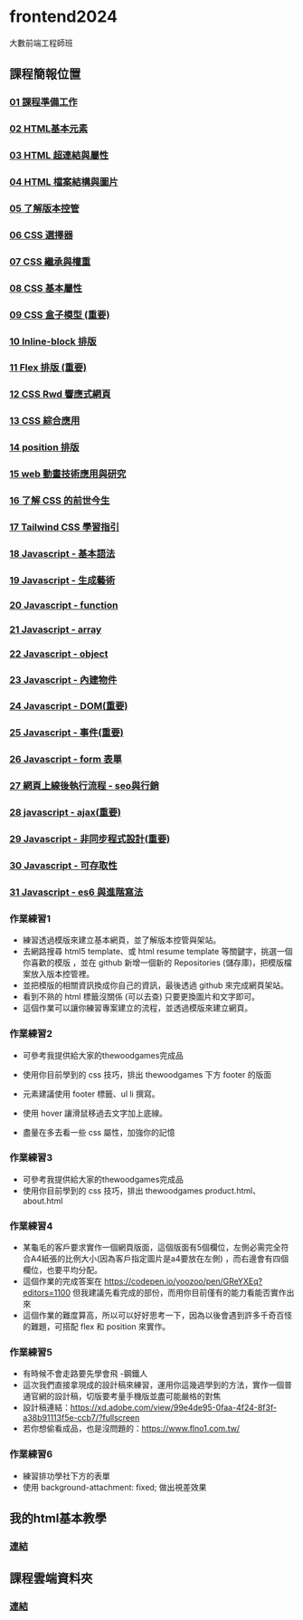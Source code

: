 # frontend2024
大數前端工程師班 

## 課程簡報位置
### [01 課程準備工作](https://docs.google.com/presentation/d/1JQVxFwO-JAhbXKLKet3_492ZxrrNQ4Xx2sVClp20WjY/edit?usp=sharing)
### [02 HTML基本元素](https://docs.google.com/presentation/d/1k_2GG06aQwPh7Szp4Zkd2FaOtyLJWao0_8DA-vF5-xk/edit?usp=sharing)
### [03 HTML 超連結與屬性](https://docs.google.com/presentation/d/1Y6t6ZtbkF11bdtL_spj_5uTOgqm_SgSABJpMs4LDP5M/edit?usp=sharing)
### [04 HTML 檔案結構與圖片](https://docs.google.com/presentation/d/1Srz2MwpPUXNjrx4g21VG8vKUrt5vJGHekKsbspOwAFs/edit?usp=sharing)
### [05 了解版本控管](https://docs.google.com/presentation/d/1gaUhkBZ-Tvf3zcQL4Jmfn4TAD0xIkMN0zAT8lzVPUfw/edit?usp=sharing)
### [06 CSS 選擇器](https://docs.google.com/presentation/d/1AHShNcuvZBiDXuUXnUhtp7kHEd5oMJHQTdvybzGXpq8/edit?usp=sharing)
### [07 CSS 繼承與權重](https://docs.google.com/presentation/d/1KqNtjnHGXSmwKiNg6fmxmbyXCEzt9kBalU0S_u6UpMU/edit?usp=sharing)
### [08 CSS 基本屬性](https://docs.google.com/presentation/d/19fhq3pv023wzAsynH42YXNpaju9hHBviSfcK6T6GNKw/edit?usp=sharing)
### [09 CSS 盒子模型 (重要)](https://docs.google.com/presentation/d/12cOzO02gCTQ3rgGz9tSaZfPAlLk_RmHN2UetZw2QfAo/edit?usp=sharing)
### [10 Inline-block 排版](https://docs.google.com/presentation/d/1A4XMzGgc7cMfToVuNWhOicIG4IPp452iU5SFsGbcsPo/edit?usp=sharing)
### [11 Flex 排版 (重要)](https://docs.google.com/presentation/d/1MngM-LBiTgOIjNDVI1_YTnPfC7n5GjqtysPLPZSGLMw/edit?usp=sharing)
### [12 CSS Rwd 響應式網頁](https://docs.google.com/presentation/d/1pAmbEz2jvd9mCFw99RzwuWRcY-99k9vReF3ZtDwD7hM/edit?usp=sharing)
### [13 CSS 綜合應用](https://docs.google.com/presentation/d/1d2SU-uONRGa7yjk5oWfUgnLdi1ci043s_B9KgJht8lY/edit?usp=sharing)
### [14 position 排版](https://docs.google.com/presentation/d/1J4Amczo0ljpBk6ojme4d-1iyvzG2xwaGmv5F7CRH1dk/edit?usp=sharing)
### [15 web 動畫技術應用與研究](https://docs.google.com/presentation/d/1Thcyh_1txgOiPs93EpO5rTwmqdfWyNSVX16KaCbxFZI/edit?usp=sharing)
### [16 了解 CSS 的前世今生](https://docs.google.com/presentation/d/1CRwx76xc5P8NmWRDlTnY-4nQL_8lzYLtPg1WRsgJ7HU/edit?usp=sharing)
### [17 Tailwind CSS 學習指引](https://docs.google.com/presentation/d/1jT5O4USVY_iHwwTeOPSEReler9zTqIryyIQDyumpuLE/edit?usp=sharing)
### [18 Javascript - 基本語法](https://docs.google.com/presentation/d/15DLaov48sI8cJe4xTaJ5jZpehA8szgcbwWbP70TTV14/edit?usp=sharing)
### [19 Javascript - 生成藝術](https://docs.google.com/presentation/d/1mjz-X6ucxljeCfPUy1dx4GNT0P6i3nzw-5hLu5qPkyo/edit?usp=sharing)
### [20 Javascript - function](https://docs.google.com/presentation/d/1qI8-Z0R0BZJ_BoadZWBV9SY2TLXgw1TjXJ0-LKyzJmA/edit?usp=sharing)
### [21 Javascript - array](https://docs.google.com/presentation/d/1gSOFJ_hS_FjKfhv6GE71VH__PXlo-VAKSA0m-X6tOYk/edit?usp=sharing)
### [22 Javascript - object ](https://docs.google.com/presentation/d/1TiZILDGhvjcjZ2ggBPlvx6y5Ky_cM27bWBb0pTj8V9Y/edit?usp=sharing)
### [23 Javascript - 內建物件](https://docs.google.com/presentation/d/1_nYnisdMsaGvcRvr2V261YZhr9oPrie6OK672FGjZpM/edit?usp=sharing)
### [24 Javascript - DOM(重要)](https://docs.google.com/presentation/d/1GlTgUHvshboVYgrtYOMDqg1MNXcFUIfLLU5XKw1RyPg/edit?usp=sharing)
### [25 Javascript - 事件(重要)](https://docs.google.com/presentation/d/1pa6c3abIHGUtIJLlfoM4jZghbaHJaddPlPOIg6jn6eA/edit?usp=sharing)
### [26 Javascript - form 表單](https://docs.google.com/presentation/d/1lBHoZoMIVVp5T6V75mYPrzN4Ni-c6aXsuafPOF4g4g8/edit?usp=sharing)
### [27 網頁上線後執行流程 - seo與行銷](https://docs.google.com/presentation/d/1ipGeKMt-c4qonCq50Rfu5LxWKDWHpUH73_6zbNX6LWc/edit?usp=sharing)
### [28 javascript - ajax(重要)](https://docs.google.com/presentation/d/1TFwFPo4cGR9czrfCwQAfOFdUNEU10Cnp5T06NLJQZiQ/edit?usp=sharing)
### [29 Javascript - 非同步程式設計(重要)](https://docs.google.com/presentation/d/1W3y5yVp7lZ4aKOPxFKsTtNlR99PuwauMJewZBujwZ9o/edit?usp=sharing)
### [30 Javascript - 可存取性](https://docs.google.com/presentation/d/1tJ6h3tGcbjn_w4tBB4oiFIJk-5XPbt7HT8hc17ZvHNI/edit?usp=sharing)
### [31 Javascript - es6 與進階寫法](https://docs.google.com/presentation/d/1lF26vpaAMwL61cU2CbuXyLJe-EjKhZDtUP63F_ezVTk/edit?usp=sharing)







### 作業練習1

- 練習透過模版來建立基本網頁，並了解版本控管與架站。
- 去網路搜尋 html5 template、或 html resume template 等關鍵字，挑選一個你喜歡的模版 ，並在 github 新增一個新的 Repositories (儲存庫)，把模版檔案放入版本控管裡。
- 並把模版的相關資訊換成你自己的資訊，最後透過 github 來完成網頁架站。
- 看到不熟的 html 標籤沒關係 (可以去查) 只要更換圖片和文字即可。
- 這個作業可以讓你練習專案建立的流程，並透過模版來建立網頁。

### 作業練習2

- 可參考我提供給大家的thewoodgames完成品
- 使用你目前學到的 css 技巧，排出 thewoodgames 下方 footer 的版面
- 元素建議使用 footer 標籤、ul li 撰寫。
- 使用 hover 讓滑鼠移過去文字加上底線。

- 盡量在多去看一些 css 屬性，加強你的記憶

### 作業練習3

- 可參考我提供給大家的thewoodgames完成品
- 使用你目前學到的 css 技巧，排出 thewoodgames product.html、about.html

### 作業練習4
- 某龜毛的客戶要求實作一個網頁版面，這個版面有5個欄位，左側必需完全符合A4紙張的比例大小(因為客戶指定圖片是a4要放在左側) ，而右邊會有四個欄位，也要平均分配。
- 這個作業的完成答案在 https://codepen.io/yoozoo/pen/GReYXEq?editors=1100 但我建議先看完成的部份，而用你目前僅有的能力看能否實作出來
- 這個作業的難度算高，所以可以好好思考一下，因為以後會遇到許多千奇百怪的難題，可搭配 flex 和 position 來實作。

### 作業練習5
- 有時候不會走路要先學會飛 -鋼鐵人
- 這次我們直接拿現成的設計稿來練習，運用你這幾週學到的方法，實作一個普通官網的設計稿，切版要考量手機版並盡可能嚴格的對焦
- 設計稿連結：https://xd.adobe.com/view/99e4de95-0faa-4f24-8f3f-a38b91113f5e-ccb7/?fullscreen
- 若你想偷看成品，也是沒問題的：https://www.flno1.com.tw/

### 作業練習6
- 練習排功學社下方的表單
- 使用 background-attachment: fixed; 做出視差效果

## 我的html基本教學
### [連結](https://www.youtube.com/watch?v=ozvqtDI4RRE&list=PLq18pMPPU8e0q-m1p1uGHlH_nMs5Zyunu)

## 課程雲端資料夾
### [連結](https://drive.google.com/drive/u/2/folders/1fIceXle_J5QI6y3MRT-saymEh8OUYY2f)
